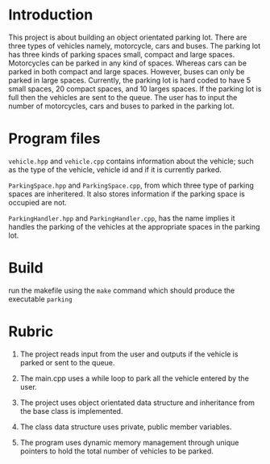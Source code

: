 # Introduction

This project is about building an object orientated parking lot. There are three types of vehicles namely, motorcycle, cars and buses. The parking lot has three kinds of parking spaces small, compact and large spaces. Motorcycles can be parked in any kind of spaces. Whereas cars can be parked in both compact and large spaces. However, buses can only be parked in large spaces. Currently, the parking lot is hard coded to have 5 small spaces, 20 compact spaces, and 10 larges spaces. If the parking lot is full then the vehicles are sent to the queue. The user has to input the number of motorcycles, cars and buses to parked in the parking lot.

# Program files

`vehicle.hpp` and `vehicle.cpp` contains information about the vehicle; such as the type of the vehicle, vehicle id and if it is currently parked.

`ParkingSpace.hpp` and `ParkingSpace.cpp`, from which three type of parking spaces are inheritered. It also stores information if the parking space is occupied are not.

`ParkingHandler.hpp` and `ParkingHandler.cpp`, has the name implies it handles the parking of the vehicles at the appropriate spaces in the parking lot.


# Build

run the makefile using the `make` command which should produce the executable `parking`

# Rubric

1. The project reads input from the user and outputs if the vehicle is parked or sent to the queue.

2. The main.cpp uses a while loop to park all the vehicle entered by the user. 

3. The project uses object orientated data structure and inheritance from the base class is implemented.

4. The class data structure uses private, public member variables.

5. The program uses dynamic memory management through unique pointers to hold the total number of vehicles to be parked.




